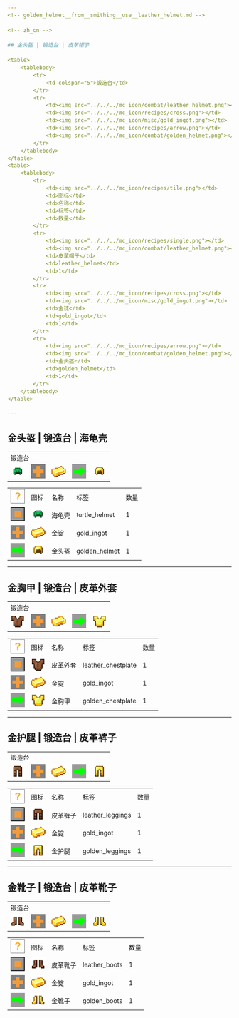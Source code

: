 ```yaml
---
<!-- golden_helmet__from__smithing__use__leather_helmet.md -->

<!-- zh_cn -->

## 金头盔 | 锻造台 | 皮革帽子

<table>
	<tablebody>
		<tr>
			<td colspan="5">锻造台</td>
		</tr>
		<tr>
			<td><img src="../../../mc_icon/combat/leather_helmet.png"></td>
			<td><img src="../../../mc_icon/recipes/cross.png"></td>
			<td><img src="../../../mc_icon/misc/gold_ingot.png"></td>
			<td><img src="../../../mc_icon/recipes/arrow.png"></td>
			<td><img src="../../../mc_icon/combat/golden_helmet.png"></td>
		</tr>
	</tablebody>
</table>
<table>
	<tablebody>
		<tr>
			<td><img src="../../../mc_icon/recipes/tile.png"></td>
			<td>图标</td>
			<td>名称</td>
			<td>标签</td>
			<td>数量</td>
		</tr>
		<tr>
			<td><img src="../../../mc_icon/recipes/single.png"></td>
			<td><img src="../../../mc_icon/combat/leather_helmet.png"></td>
			<td>皮革帽子</td>
			<td>leather_helmet</td>
			<td>1</td>
		</tr>
		<tr>
			<td><img src="../../../mc_icon/recipes/cross.png"></td>
			<td><img src="../../../mc_icon/misc/gold_ingot.png"></td>
			<td>金锭</td>
			<td>gold_ingot</td>
			<td>1</td>
		</tr>
		<tr>
			<td><img src="../../../mc_icon/recipes/arrow.png"></td>
			<td><img src="../../../mc_icon/combat/golden_helmet.png"></td>
			<td>金头盔</td>
			<td>golden_helmet</td>
			<td>1</td>
		</tr>
	</tablebody>
</table>

---
```

<!-- golden_helmet__from__smithing__use__turtle_helmet.md -->

<!-- zh_cn -->

## 金头盔 | 锻造台 | 海龟壳

<table>
	<tablebody>
		<tr>
			<td colspan="5">锻造台</td>
		</tr>
		<tr>
			<td><img src="../../../mc_icon/combat/turtle_helmet.png"></td>
			<td><img src="../../../mc_icon/recipes/cross.png"></td>
			<td><img src="../../../mc_icon/misc/gold_ingot.png"></td>
			<td><img src="../../../mc_icon/recipes/arrow.png"></td>
			<td><img src="../../../mc_icon/combat/golden_helmet.png"></td>
		</tr>
	</tablebody>
</table>
<table>
	<tablebody>
		<tr>
			<td><img src="../../../mc_icon/recipes/tile.png"></td>
			<td>图标</td>
			<td>名称</td>
			<td>标签</td>
			<td>数量</td>
		</tr>
		<tr>
			<td><img src="../../../mc_icon/recipes/single.png"></td>
			<td><img src="../../../mc_icon/combat/turtle_helmet.png"></td>
			<td>海龟壳</td>
			<td>turtle_helmet</td>
			<td>1</td>
		</tr>
		<tr>
			<td><img src="../../../mc_icon/recipes/cross.png"></td>
			<td><img src="../../../mc_icon/misc/gold_ingot.png"></td>
			<td>金锭</td>
			<td>gold_ingot</td>
			<td>1</td>
		</tr>
		<tr>
			<td><img src="../../../mc_icon/recipes/arrow.png"></td>
			<td><img src="../../../mc_icon/combat/golden_helmet.png"></td>
			<td>金头盔</td>
			<td>golden_helmet</td>
			<td>1</td>
		</tr>
	</tablebody>
</table>

---
<!-- golden_chestplate__from__smithing__use__leather_chestplate.md -->

<!-- zh_cn -->

## 金胸甲 | 锻造台 | 皮革外套

<table>
	<tablebody>
		<tr>
			<td colspan="5">锻造台</td>
		</tr>
		<tr>
			<td><img src="../../../mc_icon/combat/leather_chestplate.png"></td>
			<td><img src="../../../mc_icon/recipes/cross.png"></td>
			<td><img src="../../../mc_icon/misc/gold_ingot.png"></td>
			<td><img src="../../../mc_icon/recipes/arrow.png"></td>
			<td><img src="../../../mc_icon/combat/golden_chestplate.png"></td>
		</tr>
	</tablebody>
</table>
<table>
	<tablebody>
		<tr>
			<td><img src="../../../mc_icon/recipes/tile.png"></td>
			<td>图标</td>
			<td>名称</td>
			<td>标签</td>
			<td>数量</td>
		</tr>
		<tr>
			<td><img src="../../../mc_icon/recipes/single.png"></td>
			<td><img src="../../../mc_icon/combat/leather_chestplate.png"></td>
			<td>皮革外套</td>
			<td>leather_chestplate</td>
			<td>1</td>
		</tr>
		<tr>
			<td><img src="../../../mc_icon/recipes/cross.png"></td>
			<td><img src="../../../mc_icon/misc/gold_ingot.png"></td>
			<td>金锭</td>
			<td>gold_ingot</td>
			<td>1</td>
		</tr>
		<tr>
			<td><img src="../../../mc_icon/recipes/arrow.png"></td>
			<td><img src="../../../mc_icon/combat/golden_chestplate.png"></td>
			<td>金胸甲</td>
			<td>golden_chestplate</td>
			<td>1</td>
		</tr>
	</tablebody>
</table>

---
<!-- golden_leggings__from__smithing__use__leather_leggings.md -->

<!-- zh_cn -->

## 金护腿 | 锻造台 | 皮革裤子

<table>
	<tablebody>
		<tr>
			<td colspan="5">锻造台</td>
		</tr>
		<tr>
			<td><img src="../../../mc_icon/combat/leather_leggings.png"></td>
			<td><img src="../../../mc_icon/recipes/cross.png"></td>
			<td><img src="../../../mc_icon/misc/gold_ingot.png"></td>
			<td><img src="../../../mc_icon/recipes/arrow.png"></td>
			<td><img src="../../../mc_icon/combat/golden_leggings.png"></td>
		</tr>
	</tablebody>
</table>
<table>
	<tablebody>
		<tr>
			<td><img src="../../../mc_icon/recipes/tile.png"></td>
			<td>图标</td>
			<td>名称</td>
			<td>标签</td>
			<td>数量</td>
		</tr>
		<tr>
			<td><img src="../../../mc_icon/recipes/single.png"></td>
			<td><img src="../../../mc_icon/combat/leather_leggings.png"></td>
			<td>皮革裤子</td>
			<td>leather_leggings</td>
			<td>1</td>
		</tr>
		<tr>
			<td><img src="../../../mc_icon/recipes/cross.png"></td>
			<td><img src="../../../mc_icon/misc/gold_ingot.png"></td>
			<td>金锭</td>
			<td>gold_ingot</td>
			<td>1</td>
		</tr>
		<tr>
			<td><img src="../../../mc_icon/recipes/arrow.png"></td>
			<td><img src="../../../mc_icon/combat/golden_leggings.png"></td>
			<td>金护腿</td>
			<td>golden_leggings</td>
			<td>1</td>
		</tr>
	</tablebody>
</table>

---
<!-- golden_boots__from__smithing__use__leather_boots.md -->

<!-- zh_cn -->

## 金靴子 | 锻造台 | 皮革靴子

<table>
	<tablebody>
		<tr>
			<td colspan="5">锻造台</td>
		</tr>
		<tr>
			<td><img src="../../../mc_icon/combat/leather_boots.png"></td>
			<td><img src="../../../mc_icon/recipes/cross.png"></td>
			<td><img src="../../../mc_icon/misc/gold_ingot.png"></td>
			<td><img src="../../../mc_icon/recipes/arrow.png"></td>
			<td><img src="../../../mc_icon/combat/golden_boots.png"></td>
		</tr>
	</tablebody>
</table>
<table>
	<tablebody>
		<tr>
			<td><img src="../../../mc_icon/recipes/tile.png"></td>
			<td>图标</td>
			<td>名称</td>
			<td>标签</td>
			<td>数量</td>
		</tr>
		<tr>
			<td><img src="../../../mc_icon/recipes/single.png"></td>
			<td><img src="../../../mc_icon/combat/leather_boots.png"></td>
			<td>皮革靴子</td>
			<td>leather_boots</td>
			<td>1</td>
		</tr>
		<tr>
			<td><img src="../../../mc_icon/recipes/cross.png"></td>
			<td><img src="../../../mc_icon/misc/gold_ingot.png"></td>
			<td>金锭</td>
			<td>gold_ingot</td>
			<td>1</td>
		</tr>
		<tr>
			<td><img src="../../../mc_icon/recipes/arrow.png"></td>
			<td><img src="../../../mc_icon/combat/golden_boots.png"></td>
			<td>金靴子</td>
			<td>golden_boots</td>
			<td>1</td>
		</tr>
	</tablebody>
</table>

